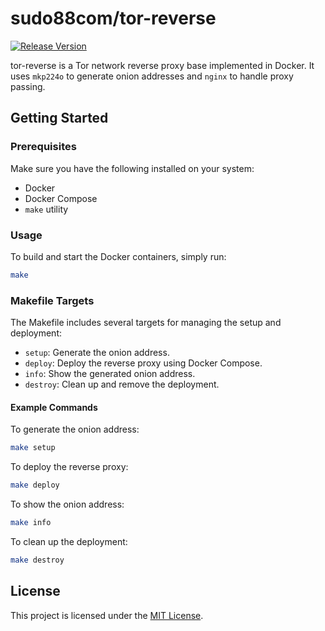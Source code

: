 # sudo88com/tor-reverse

[![Release Version](https://img.shields.io/github/v/release/sudo88com/tor-reverse.svg)](https://github.com/sudo88com/tor-reverse/releases)

tor-reverse is a Tor network reverse proxy base implemented in Docker. It uses `mkp224o` to generate onion addresses and `nginx` to handle proxy passing.

## Getting Started

### Prerequisites

Make sure you have the following installed on your system:

- Docker
- Docker Compose
- `make` utility

### Usage

To build and start the Docker containers, simply run:

```bash
make
```

### Makefile Targets

The Makefile includes several targets for managing the setup and deployment:

- `setup`: Generate the onion address.
- `deploy`: Deploy the reverse proxy using Docker Compose.
- `info`: Show the generated onion address.
- `destroy`: Clean up and remove the deployment.

#### Example Commands

To generate the onion address:

```bash
make setup
```

To deploy the reverse proxy:

```bash
make deploy
```

To show the onion address:

```bash
make info
```

To clean up the deployment:

```bash
make destroy
```

## License

This project is licensed under the [MIT License](./LICENSE).

